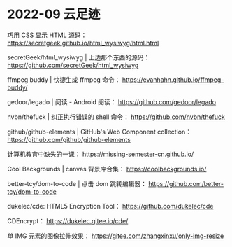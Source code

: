 # 2022-09 云足迹

巧用 CSS 显示 HTML 源码：
https://secretgeek.github.io/html_wysiwyg/html.html

secretGeek/html_wysiwyg | 上边那个东西的源码：
https://github.com/secretGeek/html_wysiwyg

ffmpeg buddy | 快捷生成 ffmpeg 命令：
https://evanhahn.github.io/ffmpeg-buddy/

gedoor/legado | 阅读 - Android 阅读：
https://github.com/gedoor/legado

nvbn/thefuck | 纠正执行错误的 shell 命令：
https://github.com/nvbn/thefuck

github/github-elements | GitHub's Web Component collection：
https://github.com/github/github-elements

计算机教育中缺失的一课：
https://missing-semester-cn.github.io/

Cool Backgrounds | canvas 背景库合集：
https://coolbackgrounds.io/

better-tcy/dom-to-code | 点击 dom 跳转编辑器：
https://github.com/better-tcy/dom-to-code

dukelec/cde: HTML5 Encryption Tool：
https://github.com/dukelec/cde

CDEncrypt：
https://dukelec.gitee.io/cde/

单 IMG 元素的图像拉伸效果：
https://gitee.com/zhangxinxu/only-img-resize

